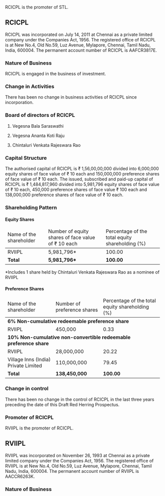 RCICPL is the promoter of STL.

## RCICPL

RCICPL was incorporated on July 14, 2011 at Chennai as a private limited company under the Companies Act, 1956. The registered office of RCICPL is at New No.4, Old No.59, Luz Avenue, Mylapore, Chennai, Tamil Nadu, India, 600004. The permanent account number of RCICPL is AAFCR3817E.

### Nature of Business

RCICPL is engaged in the business of investment.

### Change in Activities

There has been no change in business activities of RCICPL since incorporation.

### Board of directors of RCICPL

1. Vegesna Bala Saraswathi

2. Vegesna Ananta Koti Raju

3. Chintaluri Venkata Rajeswara Rao

### Capital Structure

The authorised capital of RCICPL is ₹ 1,56,00,00,000 divided into 6,000,000 equity shares of face value of ₹ 10 each and 150,000,000 preference shares of face value of ₹ 10 each. The issued, subscribed and paid-up capital of RCICPL is ₹ 1,484,817,960 divided into 5,981,796 equity shares of face value of ₹ 10 each, 450,000 preference shares of face value ₹ 100 each and 138,000,000 preference shares of face value of ₹ 10 each.

### Shareholding Pattern

#### Equity Shares

<table><thead><tr><td>Name of the shareholder</td><td>Number of equity shares of face value of ₹ 10 each</td><td>Percentage of the total equity shareholding (%)</td></tr></thead><tbody><tr><td>RVIIPL</td><td>5,981,796*</td><td>100.00</td></tr><tr><td><strong>Total</strong></td><td><strong>5,981,796*</strong></td><td><strong>100.00</strong></td></tr></tbody></table>

*Includes 1 share held by Chintaluri Venkata Rajeswara Rao as a nominee of RVIIPL

#### Preference Shares

<table><thead><tr><td>Name of the shareholder</td><td>Number of preference shares</td><td>Percentage of the total equity shareholding (%)</td></tr></thead><tbody><tr><td colspan="3"><strong>6% Non-cumulative redeemable preference share</strong></td></tr><tr><td>RVIIPL</td><td>450,000</td><td>0.33</td></tr><tr><td colspan="3"><strong>10% Non-cumulative non-convertible redeemable preference share</strong></td></tr><tr><td>RVIIPL</td><td>28,000,000</td><td>20.22</td></tr><tr><td>Village Inns (India) Private Limited</td><td>110,000,000</td><td>79.45</td></tr><tr><td><strong>Total</strong></td><td><strong>138,450,000</strong></td><td><strong>100.00</strong></td></tr></tbody></table>

### Change in control

There has been no change in the control of RCICPL in the last three years preceding the date of this Draft Red Herring Prospectus.

### Promoter of RCICPL

RVIIPL is the promoter of RCICPL.

## RVIIPL

RVIIPL was incorporated on November 26, 1993 at Chennai as a private limited company under the Companies Act, 1956. The registered office of RVIIPL is at New No.4, Old No.59, Luz Avenue, Mylapore, Chennai, Tamil Nadu, India, 600004. The permanent account number of RVIIPL is AACCR6263K.

### Nature of Business